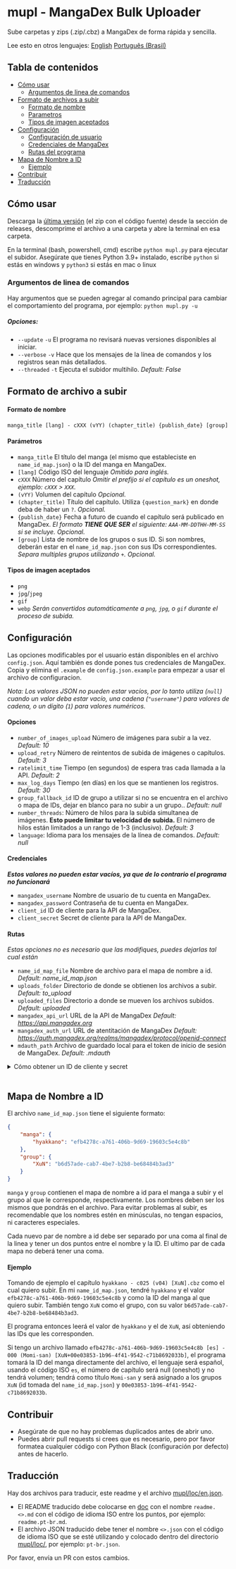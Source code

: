 # mupl - MangaDex Bulk Uploader
Sube carpetas y zips (.zip/.cbz) a MangaDex de forma rápida y sencilla.

Lee esto en otros lenguajes: 
[English](doc/readme.md) 
[Português (Brasil)](doc/readme.pt-br.md)

## Tabla de contenidos
- [Cómo usar](#cómo-usar)
  - [Argumentos de linea de comandos](#argumentos-de-linea-de-comandos)
- [Formato de archivos a subir](#formato-de-archivo-a-subir)
  - [Formato de nombre](#formato-de-nombre)
  - [Parametros](#parámetros)
  - [Tipos de imagen aceptados](#tipos-de-imagen-aceptados)
- [Configuración](#configuración)
  - [Configuración de usuario](#opciones)
  - [Credenciales de MangaDex](#credenciales)
  - [Rutas del programa](#rutas)
- [Mapa de Nombre a ID](#mapa-de-nombre-a-id)
  - [Ejemplo](#ejemplo)
- [Contribuir](#contribution)
- [Traducción](#translation)


## Cómo usar
Descarga la [última versión]((https://github.com/ArdaxHz/mupl/releases/latest)) (el zip con el código fuente) desde la sección de releases, descomprime el archivo a una carpeta y abre la terminal en esa carpeta.

En la terminal (bash, powershell, cmd) escribe `python mupl.py` para ejecutar el subidor.
Asegúrate que tienes Python 3.9+ instalado, escribe `python` si estás en windows y `python3` si estás en mac o linux

### Argumentos de linea de comandos
Hay argumentos que se pueden agregar al comando principal para cambiar el comportamiento del programa, por ejemplo: `python mupl.py -u`

##### Opciones:
- `--update` `-u` El programa no revisará nuevas versiones disponibles al iniciar.
- `--verbose` `-v` Hace que los mensajes de la línea de comandos y los registros sean más detallados.
- `--threaded` `-t` Ejecuta el subidor multihilo. *Default: False*

## Formato de archivo a subir
#### Formato de nombre
`manga_title [lang] - cXXX (vYY) (chapter_title) {publish_date} [group]`

#### Parámetros
- `manga_title` El título del manga (el mismo que estableciste en `name_id_map.json`) o la ID del manga en MangaDex.
- `[lang]` Código ISO del lenguaje *Omitido para inglés.*
- `cXXX` Número del capítulo *Omitir el prefijo si el capítulo es un oneshot, ejemplo: `cXXX` > `XXX`.*
- `(vYY)` Volumen del capítulo *Opcional.*
- `(chapter_title)` Título del capítulo. Utiliza `{question_mark}` en donde deba de haber un `?`. *Opcional.*
- `{publish_date}` Fecha a futuro de cuando el capítulo será publicado en MangaDex. *El formato **TIENE QUE SER** el siguiente: `AAA-MM-DDTHH-MM-SS` si se incluye.* *Opcional.*
- `[group]` Lista de nombre de los grupos o sus ID. Si son nombres, deberán estar en el `name_id_map.json` con sus IDs correspondientes. *Separa multiples grupos utilizando `+`.* *Opcional.*

#### Tipos de imagen aceptados
- `png`
- `jpg`/`jpeg`
- `gif`
- `webp` *Serán convertidos automáticamente a `png`, `jpg`, o `gif` durante el proceso de subida.*

## Configuración
Las opciones modificables por el usuario están disponibles en el archivo `config.json`. Aquí también es donde pones tus credenciales de MangaDex.
Copia y elimina el `.example` de `config.json.example` para empezar a usar el archivo de configuracion.

*Nota: Los valores JSON no pueden estar vacíos, por lo tanto utiliza (`null`) cuando un valor deba estar vacío, una cadena (`"username"`) para valores de cadena, o un dígito (`1`) para valores numéricos.*


#### Opciones
- `number_of_images_upload` Número de imágenes para subir a la vez. *Default: 10*
- `upload_retry` Número de reintentos de subida de imágenes o capítulos. *Default: 3*
- `ratelimit_time` Tiempo (en segundos) de espera tras cada llamada a la API. *Default: 2*
- `max_log_days` Tiempo (en días) en los que se mantienen los registros. *Default: 30*
- `group_fallback_id` ID de grupo a utilizar si no se encuentra en el archivo o mapa de IDs, dejar en blanco para no subir a un grupo.. *Default: null*
- `number_threads`: Número de hilos para la subida simultanea de imágenes. **Esto puede limitar tu velocidad de subida.** El número de hilos están limitados a un rango de 1-3 (inclusivo). *Default: 3*
- `language`: Idioma para los mensajes de la línea de comandos. *Default: null*

#### Credenciales
***Estos valores no pueden estar vacíos, ya que de lo contrario el programa no funcionará***
- `mangadex_username` Nombre de usuario de tu cuenta en MangaDex.
- `mangadex_password` Contraseña de tu cuenta en MangaDex.
- `client_id` ID de cliente para la API de MangaDex.
- `client_secret` Secret de cliente para la API de MangaDex.

#### Rutas
*Estas opciones no es necesario que las modifiques, puedes dejarlas tal cual están*
- `name_id_map_file` Nombre de archivo para el mapa de nombre a id. *Default: name_id_map.json*
- `uploads_folder` Directorio de donde se obtienen los archivos a subir. *Default: to_upload*
- `uploaded_files` Directorio a donde se mueven los archivos subidos. *Default: uploaded*
- `mangadex_api_url` URL de la API de MangaDex *Default: https://api.mangadex.org*
- `mangadex_auth_url` URL de atentitación de MangaDex *Default: https://auth.mangadex.org/realms/mangadex/protocol/openid-connect*
- `mdauth_path` Archivo de guardado local para el token de inicio de sesión de MangaDex. *Default: .mdauth*

<details>
  <summary>Cómo obtener un ID de cliente y secret</summary>

  ![a screenshot of the mangadex-mass-uploader](https://github.com/Xnot/mangadex-mass-uploader/blob/main/assets/usage_1.png?raw=true)
  ![a screenshot of the mangadex-mass-uploader](https://github.com/Xnot/mangadex-mass-uploader/blob/main/assets/usage_2.png?raw=true)
</details>
<br />


## Mapa de Nombre a ID
El archivo `name_id_map.json` tiene el siguiente formato:
```json
{
    "manga": {
        "hyakkano": "efb4278c-a761-406b-9d69-19603c5e4c8b"
    },
    "group": {
        "XuN": "b6d57ade-cab7-4be7-b2b8-be68484b3ad3"
    }
}
```
`manga` y `group` contienen el mapa de nombre a id para el manga a subir y el grupo al que le corresponde, respectivamente. Los nombres deben ser los mismos que pondrás en el archivo. Para evitar problemas al subir, es recomendable que los nombres estén en minúsculas, no tengan espacios, ni caracteres especiales.

Cada nuevo par de nombre a id debe ser separado por una coma al final de la linea y tener un dos puntos entre el nombre y la ID. El ultimo par de cada mapa no deberá tener una coma.

#### Ejemplo

Tomando de ejemplo el capítulo `hyakkano - c025 (v04) [XuN].cbz` como el cual quiero subir. En mi `name_id_map.json`, tendré `hyakkano` y el valor `efb4278c-a761-406b-9d69-19603c5e4c8b` y como la ID del manga al que quiero subir. También tengo `XuN` como el grupo, con su valor `b6d57ade-cab7-4be7-b2b8-be68484b3ad3`.

El programa entonces leerá el valor de `hyakkano` y el de `XuN`, así obteniendo las IDs que les corresponden.

Si tengo un archivo llamado `efb4278c-a761-406b-9d69-19603c5e4c8b [es] - 000 (Momi-san) [XuN+00e03853-1b96-4f41-9542-c71b8692033b]`, el programa tomará la ID del manga directamente del archivo, el lenguaje será español, usando el código ISO `es`, el número de capítulo será null (oneshot) y no tendrá volumen; tendrá como título `Momi-san` y será asignado a los grupos `XuN` (id tomada del `name_id_map.json`) y `00e03853-1b96-4f41-9542-c71b8692033b`.


## Contribuir
- Asegúrate de que no hay problemas duplicados antes de abrir uno.
- Puedes abrir pull requests si crees que es necesario, pero por favor formatea cualquier código con Python Black (configuración por defecto) antes de hacerlo.

## Traducción
Hay dos archivos para traducir, este readme y el archivo [mupl/loc/en.json](mupl/loc/en.json).

- El README traducido debe colocarse en [doc](doc/) con el nombre `readme.<>.md` con el código de idioma ISO entre los puntos, por ejemplo: `readme.pt-br.md`.
- El archivo JSON traducido debe tener el nombre `<>.json` con el código de idioma ISO que se esté utilizando y colocado dentro del directorio [mupl/loc/](mupl/loc/), por ejemplo: `pt-br.json`. 

Por favor, envía un PR con estos cambios.
